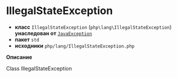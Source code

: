 # IllegalStateException

- **класс** `IllegalStateException` (`php\lang\IllegalStateException`) **унаследован от** [`JavaException`](https://github.com/jphp-compiler/jphp/blob/master/jphp-runtime/api-docs/classes/php/lang/JavaException.ru.md)
- **пакет** `std`
- **исходники** `php/lang/IllegalStateException.php`

**Описание**

Class IllegalStateException